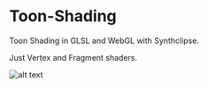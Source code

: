 # Toon-Shading

Toon Shading in GLSL and WebGL with Synthclipse. 

Just Vertex and Fragment shaders.

![alt text](https://i.imgur.com/uotpJeP.png)